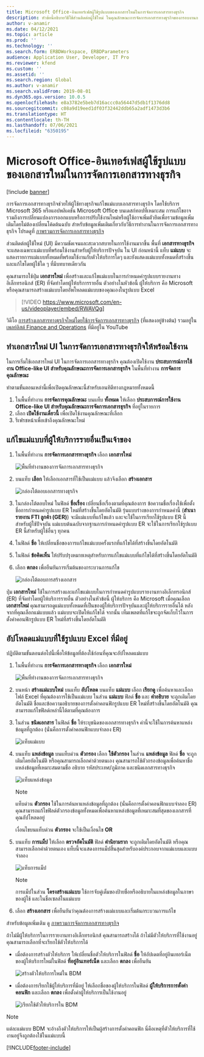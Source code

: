 ```yaml
---
title: Microsoft Office-อินเทอร์เฟสผู้ใช้รูปแบบของเอกสารใหม่ในการจัดการเอกสารทางธุรกิจ
description: หัวข้อนี้อธิบายวิธีใช้ส่วนติดต่อผู้ใช้ใหม่ ในคุณลักษณะการจัดการเอกสารทางธุรกิจของกรอบงานการรายงานทางอิเล็กทรอนิกส์ (ER)
author: v-anamir
ms.date: 04/12/2021
ms.topic: article
ms.prod: ''
ms.technology: ''
ms.search.form: ERBDWorkspace, ERBDParameters
audience: Application User, Developer, IT Pro
ms.reviewer: kfend
ms.custom: ''
ms.assetid: ''
ms.search.region: Global
ms.author: v-anamir
ms.search.validFrom: 2019-08-01
ms.dyn365.ops.version: 10.0.5
ms.openlocfilehash: e8a3782e5beb7d16accc0a56447d5db1f1376dd8
ms.sourcegitcommit: c08a9d19eed1df03f32442ddb65a2adf1473d3b6
ms.translationtype: HT
ms.contentlocale: th-TH
ms.lasthandoff: 07/06/2021
ms.locfileid: "6350195"
---
```

# <a name="microsoft-office-style-user-interface-in-business-document-management"></a>Microsoft Office-อินเทอร์เฟสผู้ใช้รูปแบบของเอกสารใหม่ในการจัดการเอกสารทางธุรกิจ

[!include [banner](../includes/banner.md)]

การจัดการเอกสารทางธุรกิจช่วยให้ผู้ใช้ทางธุรกิจแก้ไขแม่แบบเอกสารทางธุรกิจ โดยใช้บริการ Microsoft 365 หรือแอปพลิเคชัน Microsoft Office บนเดสก์ทอปที่เหมาะสม การแก้ไขอาจรวมถึงการเปลี่ยนแปลงการออกแบบหรือการปรับใช้งานใหม่หรือผู้ใช้อาจเพิ่มตัวยึดเพื่อรวมข้อมูลเพิ่มเติมโดยไม่ต้องเปลี่ยนโค้ดต้นฉบับ สำหรับข้อมูลเพิ่มเติมเกี่ยวกับวิธีการทำงานในการจัดการเอกสารทางธุรกิจ โปรดดูที่ [ภาพรวมการจัดการเอกสารทางธุรกิจ](er-business-document-management.md)

ส่วนติดต่อผู้ใช้ใหม่ (UI) มีความชัดเจนและสะดวกสบายในการใช้งานมากขึ้น พื้นที่ **เอกสารทางธุรกิจ** จะแสดงเฉพาะแม่แบบที่พร้อมใช้งานสำหรับผู้ให้บริการปัจจุบัน ใน UI ก่อนหน้านี้ แท็บ **แม่แบบ** จะแสดงรายการแม่แบบทั้งหมดที่พร้อมใช้งานกับตัวให้บริการใดๆ และยังแสดงแม่แบบทั้งหมดที่สร้างขึ้นและแก้ไขโดยผู้ใช้ใด ๆ ที่มีบทบาทเดียวกัน

คุณสามารถใช้ปุ่ม **เอกสารใหม่** เพื่อสร้างและแก้ไขแม่แบบในการกำหนดค่ารูปแบบรายงานทางอิเล็กทรอนิกส์ (ER) ที่จัดทำโดยผู้ให้บริการรายอื่น ตัวอย่างในหัวข้อนี้ ผู้ให้บริการ คือ Microsoft หรือคุณสามารถสร้างแม่แบบโดยอัพโหลดแม่แบบของคุณเองในรูปแบบ Excel


> [!VIDEO https://www.microsoft.com/en-us/videoplayer/embed/RWAVQg]

วิดีโอ [การสร้างเอกสารทางธุรกิจใหม่โดยใช้การจัดการเอกสารทางธุรกิจ](https://youtu.be/gAIYl-mM_pw) (ที่แสดงอยู่ข้างต้น) รวมอยู่ใน [เพลย์ลิสต์ Finance and Operations](https://www.youtube.com/playlist?list=PLcakwueIHoT_SYfIaPGoOhloFoCXiUSyW) ที่มีอยู่ใน YouTube

## <a name="make-the-new-document-ui-in-business-document-management-available"></a>ทำเอกสารใหม่ UI ในการจัดการเอกสารทางธุรกิจให้พร้อมใช้งาน

ในการเริ่มใช้เอกสารใหม่ UI ในการจัดการเอกสารทางธุรกิจ คุณต้องเปิดใช้งาน **ประสบการณ์การใช้งาน Office-like UI สำหรับคุณลักษณะการจัดการเอกสารธุรกิจ** ในพื้นที่ทำงาน **การจัดการคุณลักษณะ**

ทำตามขั้นตอนเหล่านี้เพื่อเปิดคุณลักษณะนี้สำหรับเอนทิตีทางกฎหมายทั้งหมดนี้

1. ในพื้นที่ทำงาน **การจัดการคุณลักษณะ** บนแท็บ **ทั้งหมด** ให้เลือก **ประสบการณ์การใช้งาน Office-like UI สำหรับคุณลักษณะการจัดการเอกสารธุรกิจ** ที่อยู่ในรายการ
2. เลือก **เปิดใช้งานเดี๋ยวนี้** เพื่อเปิดใช้งานคุณลักษณะที่เลือก
3. รีเฟรชหน้าเพื่อเข้าถึงคุณลักษณะใหม่

## <a name="edit-templates-that-are-owned-by-other-providers"></a>แก้ไขแม่แบบที่ผู้ให้บริการรายอื่นเป็นเจ้าของ

1. ในพื้นที่ทำงาน **การจัดการเอกสารทางธุรกิจ** เลือก **เอกสารใหม่**

    ![พื้นที่ทำงานของการจัดการเอกสารทางธุรกิจ](./media/BDM_overview_new_template1.png)

2. บนแท็บ **เลือก** ให้เลือกเอกสารที่ใช้เป็นแม่แบบ แล้วจึงเลือก **สร้างเอกสาร**

    ![กล่องโต้ตอบเอกสารทางธุรกิจ](./media/BDM_overview_new_template2.png)

3. ในกล่องโต้ตอบใหม่ ในฟิลด์ **ชื่อเรื่อง** เปลี่ยนชื่อเรื่องตามที่คุณต้องการ ข้อความชื่อเรื่องใช้เพื่อตั้งชื่อการกำหนดค่ารูปแบบ ER ใหม่ที่สร้างขึ้นโดยอัตโนมัติ รุ่นแบบร่างของการกำหนดค่านี้ (**สำเนารายงาน FTI ลูกค้า (GER)**) จะมีแม่แบบที่แก้ไขแล้ว และจะใช้ในการเรียกใช้รูปแบบ ER นี้สำหรับผู้ใช้ปัจจุบัน แม่แบบต้นฉบับจากฐานการกำหนดค่ารูปแบบ ER จะใช้ในการเรียกใช้รูปแบบ ER นี้สำหรับผู้ใช้อื่นๆ ทุกคน
4. ในฟิลด์ **ชื่อ** ให้เปลี่ยนชื่อของการแก้ไขแม่แบบครั้งแรกที่แก้ไขได้ที่สร้างขึ้นโดยอัตโนมัติ
5. ในฟิลด์ **ข้อคิดเห็น** ให้ปรับปรุงหมายเหตุสำหรับการแก้ไขแม่แบบที่แก้ไขได้ที่สร้างขึ้นโดยอัตโนมัติ
6. เลือก **ตกลง** เพื่อยืนยันการเริ่มต้นของกระบวนการแก้ไข

    ![กล่องโต้ตอบการสร้างเอกสาร](./media/BDM_overview_new_template3.png)

ปุ่ม **เอกสารใหม่** ใช้ในการสร้างและแก้ไขแม่แบบในการกำหนดค่ารูปแบบรายงานทางอิเล็กทรอนิกส์ (ER) ที่จัดทำโดยผู้ให้บริการรายอื่น ตัวอย่างในหัวข้อนี้ ผู้ให้บริการ คือ Microsoft เมื่อคุณเลือก **เอกสารใหม่** คุณสามารถดูแม่แบบทั้งหมดที่เป็นของผู้ให้บริการปัจจุบันและผู้ให้บริการรายอื่นได้ หลังจากที่คุณเลือกแม่แบบแล้ว แม่แบบจะเปิดให้แก้ไขได้ จากนั้น เท็มเพลตที่แก้ไขจะถูกจัดเก็บไว้ในการตั้งค่าคอนฟิกรูปแบบ ER ใหม่ที่สร้างขึ้นโดยอัตโนมัติ

## <a name="upload-a-template-that-uses-an-existing-excel-format"></a>อัปโหลดแม่แบบที่ใช้รูปแบบ Excel ที่มีอยู่
ปฏิบัติตามขั้นตอนต่อไปนี้เพื่อให้ข้อมูลที่ต้องใช้ก่อนที่คุณจะอัปโหลดแม่แบบ

1. ในพื้นที่ทำงาน **การจัดการเอกสารทางธุรกิจ** เลือก **เอกสารใหม่**

    ![พื้นที่ทำงานของการจัดการเอกสารทางธุรกิจ](./media/BDM_overview_new_template1.png)
    
2. บนหน้า **สร้างแม่แบบใหม่** บนแท็บ **อัปโหลด** บนแท็บ **แม่แบบ** เลือก **เรียกดู** เพื่อค้นหาและเลือกไฟล์ Excel ที่คุณต้องการใช้เป็นแม่แบบ ในส่วน **แม่แบบ** ฟิลด์ **ชื่อ** และ **คำอธิบาย** จะถูกเติมโดยอัตโนมัติ ชื่อและข้อความอธิบายของการตั้งค่าคอนฟิกรูปแบบ ER ใหม่ที่สร้างขึ้นโดยอัตโนมัติ คุณสามารถแก้ไขฟิลด์เหล่านี้ได้ตามที่คุณต้องการ
3. ในส่วน **ชนิดเอกสาร** ในฟิลด์ **ชื่อ** ให้ระบุชนิดของเอกสารทางธุรกิจ ค่านี้จะใช้ในการค้นหาแหล่งข้อมูลที่ถูกต้อง (นั่นคือการตั้งค่าคอนฟิกแบบจำลอง ER)

    ![แท็บแม่แบบ](./media/BDM_overview_new_UI_import_21.jpg)

4. บนแท็บ **แหล่งข้อมูล** บนแท็บด่วน **ตัวกรอง** เลือก **ใช้ตัวกรอง** ในส่วน **แหล่งข้อมูล** ฟิลด์ **ชื่อ** จะถูกเติมโดยอัตโนมัติ หรือคุณสามารถเลือกค่าด้วยตนเอง คุณสามารถใช้ตัวกรองข้อมูลเพื่อค้นหาชื่อแหล่งข้อมูลที่เหมาะสมตามชื่อ อธิบาย รหัสประเทศ/ภูมิภาค และชนิดเอกสารทางธุรกิจ

    ![แท็บแหล่งข้อมูล](./media/BDM_overview_new_UI_import_31.jpg)
    
    > [!NOTE]
    > แท็บด่วน **ตัวกรอง** ใช้ในการค้นหาแหล่งข้อมูลที่ถูกต้อง (นั่นคือการตั้งค่าคอนฟิกแบบจำลอง ER) คุณสามารถแก้ไขฟิลด์ตัวกรองข้อมูลทั้งหมดเพื่อค้นหาแหล่งข้อมูลที่เหมาะสมที่สุดของเอกสารที่คุณอัปโหลดอยู่
    > 
    > เงื่อนไขบนแท็บด่วน **ตัวกรอง** จะใช้เป็นเงื่อนไข **OR**
    
5. บนแท็บ **การแม็ป** ให้เลือก **ตรวจอัตโนมัติ** ฟิลด์ **คำนิยามราก** จะถูกเติมโดยอัตโนมัติ หรือคุณสามารถเลือกค่าด้วยตนเอง แท็บนี้จะแสดงการแม็ปสิ้นสุดสำหรับองค์ประกอบจากแม่แบบและแบบจำลอง

    ![แท็บการแม็ป](./media/BDM_overview_new_UI_import_41.jpg)
    
   > [!NOTE]
   > การแม็ปในส่วน **โครงสร้างแม่แบบ** ใช้การจับคู่เต็มของป้ายชื่อหรืออธิบายในแหล่งข้อมูลในภาษาของผู้ใช้ และในชื่อเซลล์ในแม่แบบ

6. เลือก **สร้างเอกสาร** เพื่อยืนยันว่าคุณต้องการสร้างแม่แบบและเริ่มต้นกระบวนการแก้ไข

สำหรับข้อมูลเพิ่มเติม ดู [ภาพรวมการจัดการเอกสารทางธุรกิจ](er-business-document-management.md)

ถ้าไม่มีผู้ให้บริการในการรายงานทางอิเล็กทรอนิกส์ คุณสามารถสร้างได้ ถ้าไม่มีตัวให้บริการที่ใช้งานอยู่ คุณสามารถเลือกที่จะเรียกใช้ตัวให้บริการได้

- เมื่อต้องการสร้างตัวให้บริการ ให้เปลี่ยนชื่อตัวให้บริการในฟิลด์ **ชื่อ** ให้อัปเดตที่อยู่อินเทอร์เน็ตของผู้ให้บริการใหม่ในฟิลด์ **ที่อยู่อินเทอร์เน็ต** และเลือก **ตกลง** เพื่อยืนยัน

    ![สร้างตัวให้บริการใหม่ใน BDM](./media/bdm_create_provider.png)
    
- เมื่อต้องการเรียกใช้ผู้ให้บริการที่มีอยู่ ให้เลือกชื่อของผู้ให้บริการในฟิลด์ **ผู้ให้บริการการตั้งค่าคอนฟิก** และเลือก **ตกลง** เพื่อตั้งค่าผู้ให้บริการเป็นใช้งานอยู่

    ![เรียกใช้ตัวให้บริการใน BDM](./media/bdm_choose_provider.png)

> [!NOTE]
> แต่ละแม่แบบ BDM จะอ้างถึงตัวให้บริการให้เป็นผู้สร้างการตั้งค่าคอนฟิก นี่คือเหตุที่ตัวให้บริการที่ใช้งานอยู่จึงถูกต้องใช้ในแม่แบบนี้

[!INCLUDE[footer-include](../../../includes/footer-banner.md)]
